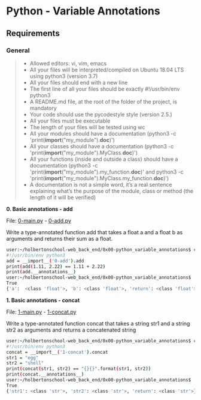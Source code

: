 # Python - Variable Annotations

## Requirements

### General
> - Allowed editors: vi, vim, emacs
> - All your files will be interpreted/compiled on Ubuntu 18.04 LTS using python3 (version 3.7)
> - All your files should end with a new line
> - The first line of all your files should be exactly #!/usr/bin/env python3
> - A README.md file, at the root of the folder of the project, is mandatory
> - Your code should use the pycodestyle style (version 2.5.)
> - All your files must be executable
> - The length of your files will be tested using wc
> - All your modules should have a documentation (python3 -c 'print(__import__("my_module").__doc__)')
> - All your classes should have a documentation (python3 -c 'print(__import__("my_module").MyClass.__doc__)')
> - All your functions (inside and outside a class) should have a documentation (python3 -c 'print(__import__("my_module").my_function.__doc__)' and python3 -c 'print(__import__("my_module").MyClass.my_function.__doc__)')
> - A documentation is not a simple word, it’s a real sentence explaining what’s the purpose of the module, class or method (the length of it will be verified)

**0. Basic annotations - add**

File: [0-main.py](0-main.py/) - [0-add.py](0-add.py/)

Write a type-annotated function add that takes a float a and a float b as arguments and returns their sum as a float.

```sh
user:~/holbertonschool-web_back_end/0x00-python_variable_annotations$ cat 0-main.py
#!/usr/bin/env python3
add = __import__('0-add').add
print(add(1.11, 2.22) == 1.11 + 2.22)
print(add.__annotations__)
user:~/holbertonschool-web_back_end/0x00-python_variable_annotations$ ./0-main.py
True
{'a':  <class 'float'>, 'b': <class 'float'>, 'return': <class 'float'>}
```

**1. Basic annotations - concat**

File: [1-main.py](1-main.py/) - [1-concat.py](1-concat.py/)

Write a type-annotated function concat that takes a string str1 and a string str2 as arguments and returns a concatenated string

```sh
user:~/holbertonschool-web_back_end/0x00-python_variable_annotations$ cat 1-main.py
#!/usr/bin/env python3
concat = __import__('1-concat').concat
str1 = "egg"
str2 = "shell"
print(concat(str1, str2) == "{}{}".format(str1, str2))
print(concat.__annotations__)
user:~/holbertonschool-web_back_end/0x00-python_variable_annotations$ ./1-main.py
True
{'str1': <class 'str'>, 'str2': <class 'str'>, 'return': <class 'str'>}
```
